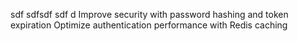 sdf sdfsdf sdf d Improve security with password hashing and token expiration Optimize authentication performance with Redis caching